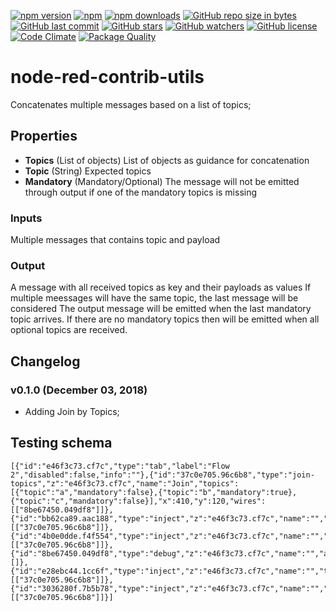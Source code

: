 [![npm version](https://img.shields.io/npm/v/node-red-contrib-utils.svg?style=flat-square)](https://www.npmjs.com/package/node-red-contrib-utils?activeTab=versions)
[![npm](https://img.shields.io/npm/dt/node-red-contrib-utils.svg)](https://www.npmjs.com/package/node-red-contrib-utils)
[![npm downloads](https://img.shields.io/npm/dm/node-red-contrib-utils.svg?style=flat-square)](https://www.npmjs.com/package/node-red-contrib-utils)
[![GitHub repo size in bytes](https://img.shields.io/github/repo-size/badges/shields.svg)](https://github.com/SergiuToporjinschi/node-red-contrib-utils)
[![GitHub last commit](https://img.shields.io/github/last-commit/SergiuToporjinschi/node-red-contrib-utils.svg)](https://github.com/SergiuToporjinschi/node-red-contrib-utils/commits/master)
[![GitHub stars](https://img.shields.io/github/stars/SergiuToporjinschi/node-red-contrib-utils.svg)](https://github.com/SergiuToporjinschi/node-red-contrib-utils/stargazers)
[![GitHub watchers](https://img.shields.io/github/watchers/SergiuToporjinschi/node-red-contrib-utils.svg)](https://github.com/SergiuToporjinschi/node-red-contrib-utils/watchers)
[![GitHub license](https://img.shields.io/github/license/SergiuToporjinschi/node-red-contrib-utils.svg)](https://github.com/SergiuToporjinschi/node-red-contrib-utils/blob/master/LICENSE)
[![Code Climate](https://codeclimate.com/github/codeclimate/codeclimate/badges/gpa.svg)](https://codeclimate.com/github/SergiuToporjinschi/node-red-contrib-utils)
[![Package Quality](http://npm.packagequality.com/shield/node-red-contrib-utils.svg)](http://packagequality.com/#?package=node-red-contrib-utils)

# node-red-contrib-utils
Concatenates multiple messages based on a list of topics;
## Properties
* **Topics** (List of objects)
  List of objects as guidance for concatenation
* **Topic** (String)
  Expected topics
* **Mandatory** (Mandatory/Optional)
  The message will not be emitted through output if one of the mandatory topics is missing
### Inputs
Multiple messages that contains topic and payload
    
### Output
A message with all received topics as key and their payloads as values
If multiple meessages will have the same topic, the last message will be considered
The output message will be emitted when the last mandatory topic arrives. If there are no mandatory topics then will be emitted when all optional topics are received.

## Changelog

### v0.1.0 (December 03, 2018)
* Adding Join by Topics;

## Testing schema
```
[{"id":"e46f3c73.cf7c","type":"tab","label":"Flow 2","disabled":false,"info":""},{"id":"37c0e705.96c6b8","type":"join-topics","z":"e46f3c73.cf7c","name":"Join","topics":[{"topic":"a","mandatory":false},{"topic":"b","mandatory":true},{"topic":"c","mandatory":false}],"x":410,"y":120,"wires":[["8be67450.049df8"]]},{"id":"bb62ca89.aac188","type":"inject","z":"e46f3c73.cf7c","name":"","topic":"a","payload":"","payloadType":"date","repeat":"","crontab":"","once":false,"onceDelay":0.1,"x":210,"y":80,"wires":[["37c0e705.96c6b8"]]},{"id":"4b0e0dde.f4f554","type":"inject","z":"e46f3c73.cf7c","name":"","topic":"b","payload":"","payloadType":"date","repeat":"","crontab":"","once":false,"onceDelay":0.1,"x":210,"y":120,"wires":[["37c0e705.96c6b8"]]},{"id":"8be67450.049df8","type":"debug","z":"e46f3c73.cf7c","name":"","active":true,"tosidebar":true,"console":false,"tostatus":false,"complete":"true","x":530,"y":120,"wires":[]},{"id":"e28ebc44.1cc6f","type":"inject","z":"e46f3c73.cf7c","name":"","topic":"c","payload":"","payloadType":"date","repeat":"","crontab":"","once":false,"onceDelay":0.1,"x":210,"y":160,"wires":[["37c0e705.96c6b8"]]},{"id":"3036280f.7b5b78","type":"inject","z":"e46f3c73.cf7c","name":"","topic":"d","payload":"","payloadType":"date","repeat":"","crontab":"","once":false,"onceDelay":0.1,"x":210,"y":200,"wires":[["37c0e705.96c6b8"]]}]
```
